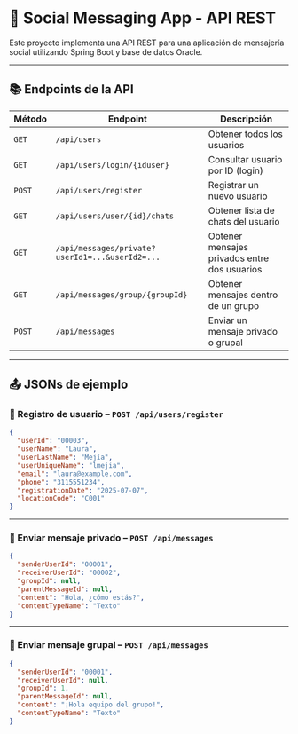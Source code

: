 
# 📱 Social Messaging App - API REST

Este proyecto implementa una API REST para una aplicación de mensajería social utilizando Spring Boot y base de datos Oracle.

---

## 📚 Endpoints de la API

| Método | Endpoint                                                  | Descripción                                      |
|--------|-----------------------------------------------------------|--------------------------------------------------|
| `GET`  | `/api/users`                                              | Obtener todos los usuarios                       |
| `GET`  | `/api/users/login/{iduser}`                               | Consultar usuario por ID (login)                 |
| `POST` | `/api/users/register`                                     | Registrar un nuevo usuario                       |
| `GET`  | `/api/users/user/{id}/chats`                              | Obtener lista de chats del usuario               |
| `GET`  | `/api/messages/private?userId1=...&userId2=...`           | Obtener mensajes privados entre dos usuarios     |
| `GET`  | `/api/messages/group/{groupId}`                           | Obtener mensajes dentro de un grupo              |
| `POST` | `/api/messages`                                           | Enviar un mensaje privado o grupal               |

---

## 📤 JSONs de ejemplo

### 🔹 Registro de usuario – `POST /api/users/register`

```json
{
  "userId": "00003",
  "userName": "Laura",
  "userLastName": "Mejía",
  "userUniqueName": "lmejia",
  "email": "laura@example.com",
  "phone": "3115551234",
  "registrationDate": "2025-07-07",
  "locationCode": "C001"
}
```

---

### 🔹 Enviar mensaje privado – `POST /api/messages`

```json
{
  "senderUserId": "00001",
  "receiverUserId": "00002",
  "groupId": null,
  "parentMessageId": null,
  "content": "Hola, ¿cómo estás?",
  "contentTypeName": "Texto"
}
```

---

### 🔹 Enviar mensaje grupal – `POST /api/messages`

```json
{
  "senderUserId": "00001",
  "receiverUserId": null,
  "groupId": 1,
  "parentMessageId": null,
  "content": "¡Hola equipo del grupo!",
  "contentTypeName": "Texto"
}
```



